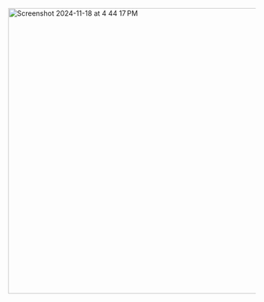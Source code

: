 <img width="581" alt="Screenshot 2024-11-18 at 4 44 17 PM" src="https://github.com/user-attachments/assets/5340e71a-b4d8-4b47-872a-0c234f80a662">
